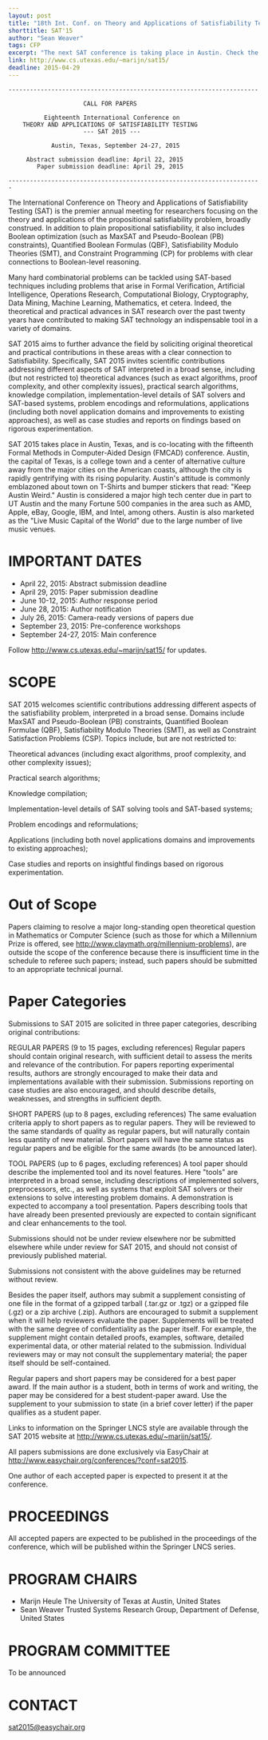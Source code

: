 ```yaml
---
layout: post
title: "18th Int. Conf. on Theory and Applications of Satisfiability Testing"
shorttitle: SAT'15
author: "Sean Weaver"
tags: CFP
excerpt: "The next SAT conference is taking place in Austin. Check the submission deadline now!"
link: http://www.cs.utexas.edu/~marijn/sat15/
deadline: 2015-04-29
---
```

    ----------------------------------------------------------------------

                         CALL FOR PAPERS

              Eighteenth International Conference on
        THEORY AND APPLICATIONS OF SATISFIABILITY TESTING
                         --- SAT 2015 ---

                Austin, Texas, September 24-27, 2015

         Abstract submission deadline: April 22, 2015
            Paper submission deadline: April 29, 2015

    -----------------------------------------------------------------------

The International Conference on Theory and Applications of
Satisfiability Testing (SAT) is the premier annual meeting for
researchers focusing on the theory and applications of the
propositional satisfiability problem, broadly construed. In addition
to plain propositional satisfiability, it also includes Boolean
optimization (such as MaxSAT and Pseudo-Boolean (PB) constraints),
Quantified Boolean Formulas (QBF), Satisfiability Modulo Theories
(SMT), and Constraint Programming (CP) for problems with clear
connections to Boolean-level reasoning.

Many hard combinatorial problems can be tackled using SAT-based
techniques including problems that arise in Formal Verification,
Artificial Intelligence, Operations Research, Computational Biology,
Cryptography, Data Mining, Machine Learning, Mathematics, et
cetera. Indeed, the theoretical and practical advances in SAT research
over the past twenty years have contributed to making SAT technology
an indispensable tool in a variety of domains.

SAT 2015 aims to further advance the field by soliciting original
theoretical and practical contributions in these areas with a clear
connection to Satisfiability. Specifically, SAT 2015 invites
scientific contributions addressing different aspects of SAT
interpreted in a broad sense, including (but not restricted to)
theoretical advances (such as exact algorithms, proof complexity, and
other complexity issues), practical search algorithms, knowledge
compilation, implementation-level details of SAT solvers and SAT-based
systems, problem encodings and reformulations, applications (including
both novel application domains and improvements to existing
approaches), as well as case studies and reports on findings based on
rigorous experimentation.

SAT 2015 takes place in Austin, Texas, and is co-locating with the
fifteenth Formal Methods in Computer-Aided Design (FMCAD) conference.
Austin, the capital of Texas, is a college town and a center of
alternative culture away from the major cities on the American coasts,
although the city is rapidly gentrifying with its rising
popularity. Austin's attitude is commonly emblazoned about town on
T-Shirts and bumper stickers that read: "Keep Austin Weird."  Austin
is considered a major high tech center due in part to UT Austin and
the many Fortune 500 companies in the area such as AMD, Apple, eBay,
Google, IBM, and Intel, among others. Austin is also marketed as the
"Live Music Capital of the World" due to the large number of live
music venues.


# IMPORTANT DATES

* April   22, 2015: Abstract submission deadline
* April   29, 2015: Paper submission deadline
* June 10-12, 2015: Author response period
* June    28, 2015: Author notification
* July    26, 2015: Camera-ready versions of papers due
* September    23, 2015: Pre-conference workshops
* September 24-27, 2015: Main conference

Follow http://www.cs.utexas.edu/~marijn/sat15/ for updates.


# SCOPE

SAT 2015 welcomes scientific contributions addressing different
aspects of the satisfiability problem, interpreted in a broad
sense. Domains include MaxSAT and Pseudo-Boolean (PB) constraints,
Quantified Boolean Formulae (QBF), Satisfiability Modulo Theories
(SMT), as well as Constraint Satisfaction Problems (CSP). Topics
include, but are not restricted to:

  Theoretical advances (including exact algorithms, proof complexity,
  and other complexity issues);

  Practical search algorithms;

  Knowledge compilation;

  Implementation-level details of SAT solving tools and SAT-based
  systems;

  Problem encodings and reformulations;

  Applications (including both novel applications domains and
  improvements to existing approaches);

  Case studies and reports on insightful findings based on rigorous
  experimentation.


# Out of Scope

Papers claiming to resolve a major long-standing open theoretical
question in Mathematics or Computer Science (such as those for which a
Millennium Prize is offered, see
http://www.claymath.org/millennium-problems), are outside the scope of
the conference because there is insufficient time in the schedule to
referee such papers; instead, such papers should be submitted to an
appropriate technical journal.


# Paper Categories

Submissions to SAT 2015 are solicited in three paper categories,
describing original contributions:

  REGULAR PAPERS (9 to 15 pages, excluding references)
    Regular papers should contain original research, with sufficient
    detail to assess the merits and relevance of the contribution. For
    papers reporting experimental results, authors are strongly
    encouraged to make their data and implementations available with
    their submission. Submissions reporting on case studies are also
    encouraged, and should describe details, weaknesses, and strengths
    in sufficient depth.

  SHORT PAPERS (up to 8 pages, excluding references)
    The same evaluation criteria apply to short papers as to regular
    papers. They will be reviewed to the same standards of quality as
    regular papers, but will naturally contain less quantity of new
    material. Short papers will have the same status as regular papers
    and be eligible for the same awards (to be announced later).

  TOOL PAPERS (up to 6 pages, excluding references)
    A tool paper should describe the implemented tool and its novel
    features. Here "tools" are interpreted in a broad sense, including
    descriptions of implemented solvers, preprocessors, etc., as well
    as systems that exploit SAT solvers or their extensions to solve
    interesting problem domains. A demonstration is expected to
    accompany a tool presentation. Papers describing tools that have
    already been presented previously are expected to contain
    significant and clear enhancements to the tool.

Submissions should not be under review elsewhere nor be submitted
elsewhere while under review for SAT 2015, and should not consist of
previously published material.

Submissions not consistent with the above guidelines may be returned
without review.

Besides the paper itself, authors may submit a supplement consisting
of one file in the format of a gzipped tarball (.tar.gz or .tgz) or a
gzipped file (.gz) or a zip archive (.zip). Authors are encouraged to
submit a supplement when it will help reviewers evaluate the
paper. Supplements will be treated with the same degree of
confidentiality as the paper itself. For example, the supplement might
contain detailed proofs, examples, software, detailed experimental
data, or other material related to the submission. Individual
reviewers may or may not consult the supplementary material; the paper
itself should be self-contained.

Regular papers and short papers may be considered for a best paper
award. If the main author is a student, both in terms of work and
writing, the paper may be considered for a best student-paper
award. Use the supplement to your submission to state (in a brief
cover letter) if the paper qualifies as a student paper.

Links to information on the Springer LNCS style are available through
the SAT 2015 website at http://www.cs.utexas.edu/~marijn/sat15/.

All papers submissions are done exclusively via EasyChair at
http://www.easychair.org/conferences/?conf=sat2015.

One author of each accepted paper is expected to present it at the
conference.


# PROCEEDINGS

All accepted papers are expected to be published in the proceedings of
the conference, which will be published within the Springer LNCS
series.


# PROGRAM CHAIRS

* Marijn Heule    The University of Texas at Austin, United States
* Sean Weaver     Trusted Systems Research Group, Department of Defense, United States


# PROGRAM COMMITTEE

To be announced


# CONTACT

sat2015@easychair.org

